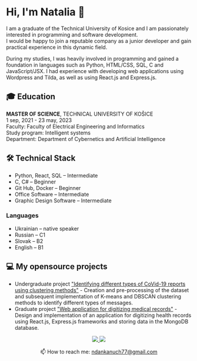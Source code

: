 # Hi, I'm Natalia 👋
I am a graduate of the Technical University of Kosice and I am passionately interested in programming and software development.   
I would be happy to join a reputable company as a junior developer and gain practical experience in this dynamic field.

During my studies, I was heavily involved in programming and gained a foundation in languages such as Python, HTML/CSS, SQL, C and JavaScript/JSX. 
I had experience with developing web applications using Wordpress and Tilda, as well as using React.js and Express.js.


## 🎓 Education 
**MASTER OF SCIENCE**, TECHNICAL UNIVERSITY OF KOŠICE  
1 sep, 2021 - 23 may, 2023    
Faculty: Faculty of Electrical Engineering and Informatics  
Study program: Intelligent systems  
Department: Department of Cybernetics and Artificial Intelligence  
  

## 🛠 Technical Stack
*   Python, React, SQL – Intermediate
*   C, C# – Beginner
*   Git Hub, Docker – Beginner
*   Office Software – Intermediate
*   Graphic Design Software – Intermediate

### Languages
*  Ukrainian – native speaker 
*  Russian – C1
*  Slovak – B2
*  English – B1

## 💻 My opensource projects

*   Undergraduate project ["Identifying different types of CoVid-19 reports using clustering methods"](https://github.com/) - Creation and pre-processing of the dataset and subsequent implementation of K-means and DBSCAN clustering methods to identify different types of messages. 
*   Graduate project ["Web application for digitizing medical records"](https://github.com/) - Design and implementation of an application for digitizing health records using React.js, Express.js frameworks and storing data in the MongoDB database.


<p align='center'>
   <a href="https://www.linkedin.com/in/natalia-dankanych-a7a115219/">
       <img src="https://img.shields.io/badge/linkedin-%230077B5.svg?&style=for-the-badge&logo=linkedin&logoColor=white"/>
   </a>
   <a href="https://www.behance.net/nataliablacksun">
       <img src="https://img.shields.io/badge/Behance-2CA5E0?style=for-the-badge&logo=behance&logoColor=white"/>
   </a>
<p align='center'>
   📫 How to reach me: <a href='mailto:ndankanuch77@gmail.com'>ndankanuch77@gmail.com</a>
</p>
